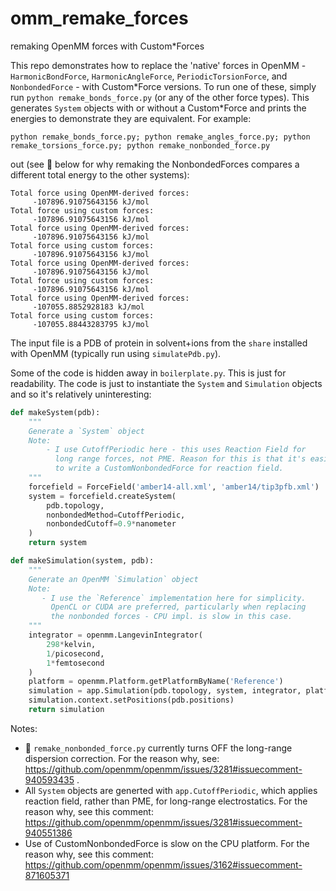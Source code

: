 # omm_remake_forces
remaking OpenMM forces with Custom\*Forces

This repo demonstrates how to replace the 'native' forces in OpenMM - `HarmonicBondForce`, `HarmonicAngleForce`, `PeriodicTorsionForce`, and `NonbondedForce` - with Custom\*Force versions. To run one of these, simply run `python remake_bonds_force.py` (or any of the other force types). This generates `System` objects with or without a Custom\*Force and prints the energies to demonstrate they are equivalent. For example:
```
python remake_bonds_force.py; python remake_angles_force.py; python remake_torsions_force.py; python remake_nonbonded_force.py
```
out (see :rotating_light: below for why remaking the NonbondedForces compares a different total energy to the other systems):
```
Total force using OpenMM-derived forces:
	 -107896.91075643156 kJ/mol
Total force using custom forces:
	 -107896.91075643156 kJ/mol
Total force using OpenMM-derived forces:
	 -107896.91075643156 kJ/mol
Total force using custom forces:
	 -107896.91075643156 kJ/mol
Total force using OpenMM-derived forces:
	 -107896.91075643156 kJ/mol
Total force using custom forces:
	 -107896.91075643156 kJ/mol
Total force using OpenMM-derived forces:
	 -107055.8852928183 kJ/mol
Total force using custom forces:
	 -107055.88443283795 kJ/mol
```

The input file is a PDB of protein in solvent+ions from the `share` installed with OpenMM (typically run using `simulatePdb.py`).

Some of the code is hidden away in `boilerplate.py`. This is just for readability. The code is just to instantiate the `System` and `Simulation` objects and so it's relatively uninteresting:
```python
def makeSystem(pdb):
    """
    Generate a `System` object
    Note:
        - I use CutoffPeriodic here - this uses Reaction Field for
          long range forces, not PME. Reason for this is that it's easier
          to write a CustomNonbondedForce for reaction field.
    """
    forcefield = ForceField('amber14-all.xml', 'amber14/tip3pfb.xml')
    system = forcefield.createSystem(
        pdb.topology,
        nonbondedMethod=CutoffPeriodic,
        nonbondedCutoff=0.9*nanometer
    )
    return system

def makeSimulation(system, pdb):
    """
    Generate an OpenMM `Simulation` object
    Note:
       - I use the `Reference` implementation here for simplicity.
         OpenCL or CUDA are preferred, particularly when replacing
         the nonbonded forces - CPU impl. is slow in this case.
    """
    integrator = openmm.LangevinIntegrator(
        298*kelvin,
        1/picosecond,
        1*femtosecond
    )
    platform = openmm.Platform.getPlatformByName('Reference')
    simulation = app.Simulation(pdb.topology, system, integrator, platform)
    simulation.context.setPositions(pdb.positions)
    return simulation
```




Notes:
- :rotating_light: `remake_nonbonded_force.py` currently turns OFF the long-range dispersion correction. For the reason why, see: https://github.com/openmm/openmm/issues/3281#issuecomment-940593435 . 
- All `System` objects are generted with `app.CutoffPeriodic`, which applies reaction field, rather than PME, for long-range electrostatics. For the reason why, see this comment: https://github.com/openmm/openmm/issues/3281#issuecomment-940551386
- Use of CustomNonbondedForce is slow on the CPU platform. For the reason why, see this comment: https://github.com/openmm/openmm/issues/3162#issuecomment-871605371




